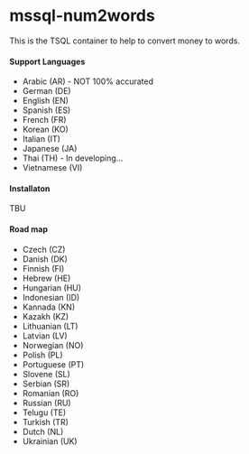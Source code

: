 # mssql-num2words
This is the TSQL container to help to convert money to words.

#### Support Languages
* Arabic (AR) - NOT 100% accurated
* German (DE)
* English (EN)
* Spanish (ES)
* French (FR)
* Korean (KO)
* Italian (IT)
* Japanese (JA)
* Thai (TH) - In developing...
* Vietnamese (VI)


#### Installaton
TBU


#### Road map
* Czech (CZ)
* Danish (DK)
* Finnish (FI)
* Hebrew (HE)
* Hungarian (HU)
* Indonesian (ID)
* Kannada (KN)
* Kazakh (KZ)
* Lithuanian (LT)
* Latvian (LV)
* Norwegian (NO)
* Polish (PL)
* Portuguese (PT)
* Slovene (SL)
* Serbian (SR)
* Romanian (RO)
* Russian (RU)
* Telugu (TE)
* Turkish (TR)
* Dutch (NL)
* Ukrainian (UK)
